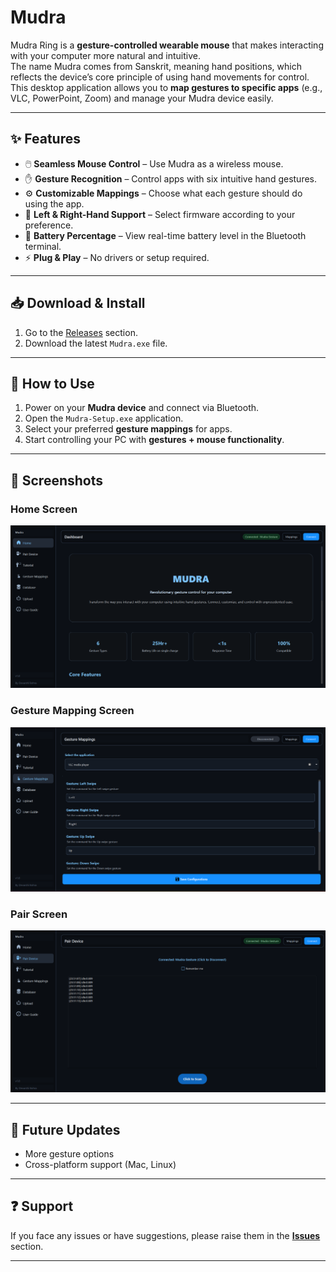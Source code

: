 # Mudra

Mudra Ring is a **gesture-controlled wearable mouse** that makes interacting with your computer more natural and intuitive.  
The name Mudra comes from Sanskrit, meaning hand positions, which reflects the device’s core principle of using hand movements for control.  
This desktop application allows you to **map gestures to specific apps** (e.g., VLC, PowerPoint, Zoom) and manage your Mudra device easily.  

---

## ✨ Features  

- 🖱️ **Seamless Mouse Control** – Use Mudra as a wireless mouse.  
- ✋ **Gesture Recognition** – Control apps with six intuitive hand gestures.  
- ⚙️ **Customizable Mappings** – Choose what each gesture should do using the app.  
- 🔄 **Left & Right-Hand Support** – Select firmware according to your preference.  
- 🔋 **Battery Percentage** – View real-time battery level in the Bluetooth terminal.  
- ⚡ **Plug & Play** – No drivers or setup required.  

---

## 📥 Download & Install  

1. Go to the [Releases](https://github.com/DevarshiBohra/Mudra-Ring/releases/tag/v1.0.0) section.  
2. Download the latest `Mudra.exe` file.   

---

## 🚀 How to Use  

1. Power on your **Mudra device** and connect via Bluetooth.  
2. Open the `Mudra-Setup.exe` application.  
3. Select your preferred **gesture mappings** for apps.  
4. Start controlling your PC with **gestures + mouse functionality**.  

---

## 📸 Screenshots  

### Home Screen  
![Home Screen](./assets/home.png) 

### Gesture Mapping Screen  
![Gesture Mapping](./assets/mapping.png)

### Pair Screen
![Pair](./assets/pair.png)

---

## 🔮 Future Updates  

- More gesture options    
- Cross-platform support (Mac, Linux)  

---

## ❓ Support  

If you face any issues or have suggestions, please raise them in the **[Issues](https://github.com/DevarshiBohra/Mudra-Ring/issues)** section.  

---
